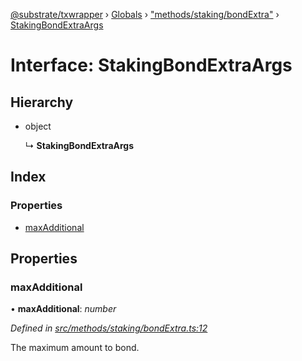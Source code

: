 [@substrate/txwrapper](../README.md) › [Globals](../globals.md) › ["methods/staking/bondExtra"](../modules/_methods_staking_bondextra_.md) › [StakingBondExtraArgs](_methods_staking_bondextra_.stakingbondextraargs.md)

# Interface: StakingBondExtraArgs

## Hierarchy

* object

  ↳ **StakingBondExtraArgs**

## Index

### Properties

* [maxAdditional](_methods_staking_bondextra_.stakingbondextraargs.md#maxadditional)

## Properties

###  maxAdditional

• **maxAdditional**: *number*

*Defined in [src/methods/staking/bondExtra.ts:12](https://github.com/paritytech/txwrapper/blob/beed255/src/methods/staking/bondExtra.ts#L12)*

The maximum amount to bond.
